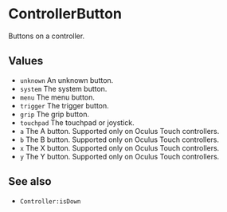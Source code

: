 <!--
category: reference
-->

ControllerButton
===

Buttons on a controller.

Values
---

- `unknown` An unknown button.
- `system` The system button.
- `menu` The menu button.
- `trigger` The trigger button.
- `grip` The grip button.
- `touchpad` The touchpad or joystick.
- `a` The A button.  Supported only on Oculus Touch controllers.
- `b` The B button.  Supported only on Oculus Touch controllers.
- `x` The X button.  Supported only on Oculus Touch controllers.
- `y` The Y button.  Supported only on Oculus Touch controllers.

See also
---

- `Controller:isDown`

